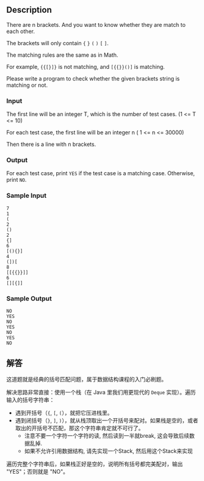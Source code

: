 ## Description

There are n brackets. And you want to know whether they are match to each other.

The brackets will only contain `{` `}` `(` `)` `[` `]`.

The matching rules are the same as in Math.

For example, `{{[}]}` is not matching, and `[{{}}()]` is matching.

Please write a program to check whether the given brackets string is matching or not.

### Input

The first line will be an integer T, which is the number of test cases. (1 <= T <= 10)

For each test case, the first line will be an integer n ( 1 <= n <= 30000)

Then there is a line with n brackets.

### Output

For each test case, print `YES` if the test case is a matching case. Otherwise, print `NO`.

### Sample Input

```log
7
1
(
2
()
2
{]
6
[(){}]
4
(])[
8
[[{{}}]]
6
[][{]]
```

### Sample Output

``` log
NO
YES
NO
YES
NO
YES
NO
```

## 解答

这道题就是经典的括号匹配问题，属于数据结构课程的入门必刷题。

解决思路非常直接：使用一个栈（在 Java 里我们用更现代的 `Deque` 实现）。遍历输入的括号字符串：
- 遇到开括号（`{`, `[`, `(`），就把它压进栈里。
- 遇到闭括号（`}`, `]`, `)`），就从栈顶取出一个开括号来配对。如果栈是空的，或者取出的开括号不匹配，那这个字符串肯定就不可行了。
  - 注意不要一个字符一个字符的读, 然后读到一半就break, 这会导致后续数据乱掉.
  - 如果不允许引用数据结构, 请先实现一个Stack, 然后用这个Stack来实现


遍历完整个字符串后，如果栈正好是空的，说明所有括号都完美配对，输出 "YES"；否则就是 "NO"。

